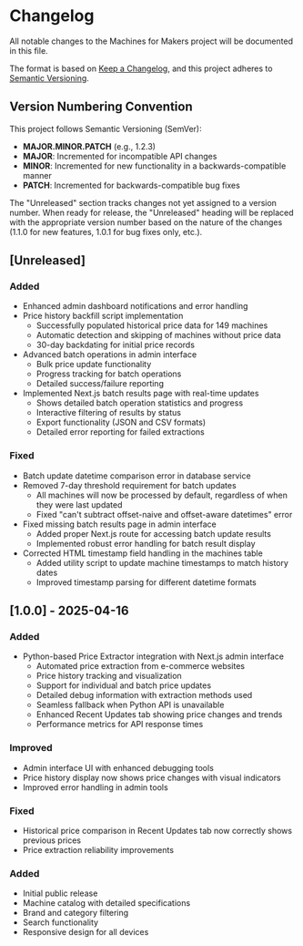 # Changelog

All notable changes to the Machines for Makers project will be documented in this file.

The format is based on [Keep a Changelog](https://keepachangelog.com/en/1.0.0/),
and this project adheres to [Semantic Versioning](https://semver.org/spec/v2.0.0.html).

## Version Numbering Convention

This project follows Semantic Versioning (SemVer):
- **MAJOR.MINOR.PATCH** (e.g., 1.2.3)
- **MAJOR**: Incremented for incompatible API changes
- **MINOR**: Incremented for new functionality in a backwards-compatible manner
- **PATCH**: Incremented for backwards-compatible bug fixes

The "Unreleased" section tracks changes not yet assigned to a version number. When ready 
for release, the "Unreleased" heading will be replaced with the appropriate version number
based on the nature of the changes (1.1.0 for new features, 1.0.1 for bug fixes only, etc.).

## [Unreleased]

### Added
- Enhanced admin dashboard notifications and error handling
- Price history backfill script implementation
  - Successfully populated historical price data for 149 machines
  - Automatic detection and skipping of machines without price data
  - 30-day backdating for initial price records
- Advanced batch operations in admin interface
  - Bulk price update functionality
  - Progress tracking for batch operations
  - Detailed success/failure reporting
- Implemented Next.js batch results page with real-time updates
  - Shows detailed batch operation statistics and progress
  - Interactive filtering of results by status
  - Export functionality (JSON and CSV formats)
  - Detailed error reporting for failed extractions

### Fixed
- Batch update datetime comparison error in database service
- Removed 7-day threshold requirement for batch updates
  - All machines will now be processed by default, regardless of when they were last updated
  - Fixed "can't subtract offset-naive and offset-aware datetimes" error
- Fixed missing batch results page in admin interface
  - Added proper Next.js route for accessing batch update results
  - Implemented robust error handling for batch result display
- Corrected HTML timestamp field handling in the machines table
  - Added utility script to update machine timestamps to match history dates
  - Improved timestamp parsing for different datetime formats

## [1.0.0] - 2025-04-16

### Added
- Python-based Price Extractor integration with Next.js admin interface
  - Automated price extraction from e-commerce websites
  - Price history tracking and visualization
  - Support for individual and batch price updates
  - Detailed debug information with extraction methods used
  - Seamless fallback when Python API is unavailable
  - Enhanced Recent Updates tab showing price changes and trends
  - Performance metrics for API response times

### Improved
- Admin interface UI with enhanced debugging tools
- Price history display now shows price changes with visual indicators
- Improved error handling in admin tools

### Fixed
- Historical price comparison in Recent Updates tab now correctly shows previous prices
- Price extraction reliability improvements


### Added
- Initial public release
- Machine catalog with detailed specifications
- Brand and category filtering
- Search functionality
- Responsive design for all devices 